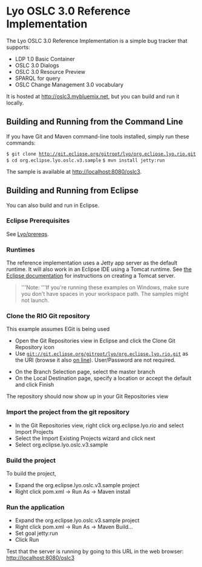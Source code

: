 # Lyo OSLC 3.0 Reference Implementation

The Lyo OSLC 3.0 Reference Implementation is a simple bug tracker that supports:

-   LDP 1.0 Basic Container
-   OSLC 3.0 Dialogs
-   OSLC 3.0 Resource Preview
-   SPARQL for query
-   OSLC Change Management 3.0 vocabulary

It is hosted at <http://oslc3.mybluemix.net>, but you can build and run it locally.

Building and Running from the Command Line
------------------------------------------

If you have Git and Maven command-line tools installed, simply run these commands:

`$ git clone `[`http://git.eclipse.org/gitroot/lyo/org.eclipse.lyo.rio.git`]
`$ cd org.eclipse.lyo.oslc.v3.sample`
`$ mvn install jetty:run`

The sample is available at <http://localhost:8080/oslc3>.

## Building and Running from Eclipse

You can also build and run in Eclipse.

### Eclipse Prerequisites

See [Lyo/prereqs].

### Runtimes

The reference implementation uses a Jetty app server as the default runtime. It will also work in an Eclipse IDE using a Tomcat runtime. See [the Eclipse documentation] for instructions on creating a Tomcat server.

> '''Note: '''If you're running these examples on Windows, make sure you don't have spaces in your workspace path. The samples might not launch.

### Clone the RIO Git repository

This example assumes EGit is being used

-   Open the Git Repositories view in Eclipse and click the Clone Git Repository icon
-   Use [`git://git.eclipse.org/gitroot/lyo/org.eclipse.lyo.rio.git`] as the URI (browse it also [on line]). User/Password are not required.

<!-- -->

-   On the Branch Selection page, select the master branch
-   On the Local Destination page, specify a location or accept the default and click Finish

The repository should now show up in your Git Repositories view

### Import the project from the git repository

-   In the Git Repositories view, right click org.eclipse.lyo.rio and select Import Projects
-   Select the Import Existing Projects wizard and click next
-   Select org.eclipse.lyo.oslc.v3.sample

### Build the project

To build the project,

-   Expand the org.eclipse.lyo.oslc.v3.sample project
-   Right click pom.xml -&gt; Run As -&gt; Maven install

### Run the application

-   Expand the org.eclipse.lyo.oslc.v3.sample project
-   Right click pom.xml -&gt; Run As -&gt; Maven Build...
-   Set goal jetty:run
-   Click Run

Test that the server is running by going to this URL in the web browser: <http://localhost:8080/oslc3>

  [`http://git.eclipse.org/gitroot/lyo/org.eclipse.lyo.rio.git`]: http://git.eclipse.org/gitroot/lyo/org.eclipse.lyo.rio.git
  [Lyo/prereqs]: Lyo/prereqs "wikilink"
  [the Eclipse documentation]: http://help.eclipse.org/indigo/index.jsp?topic=%2Forg.eclipse.jst.server.ui.doc.user%2Ftopics%2Ftomcat.html
  [`git://git.eclipse.org/gitroot/lyo/org.eclipse.lyo.rio.git`]: git://git.eclipse.org/gitroot/lyo/org.eclipse.lyo.rio.git
  [on line]: http://git.eclipse.org/c/lyo/org.eclipse.lyo.rio.git/
